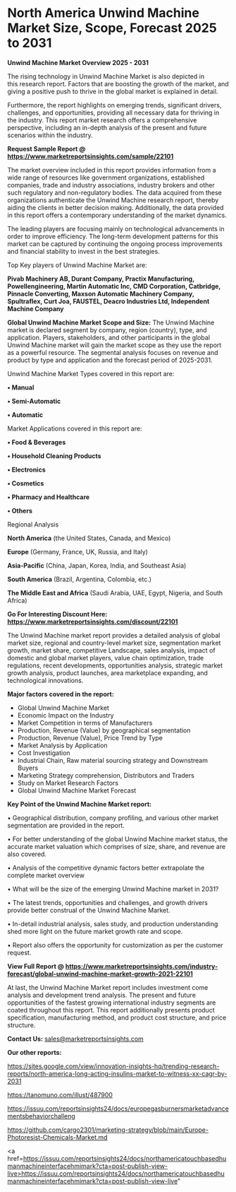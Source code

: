# North America Unwind Machine Market Size, Scope, Forecast 2025 to 2031

<Strong> Unwind Machine Market Overview 2025 - 2031</strong>

The rising technology in Unwind Machine Market is also depicted in this research report. Factors that are boosting the growth of the market, and giving a positive push to thrive in the global market is explained in detail.

Furthermore, the report highlights on emerging trends, significant drivers, challenges, and opportunities, providing all necessary data for thriving in the industry. This report market research offers a comprehensive perspective, including an in-depth analysis of the present and future scenarios within the industry.

<strong>Request Sample Report @ <a href=https://www.marketreportsinsights.com/sample/22101>https://www.marketreportsinsights.com/sample/22101</a></strong>

The market overview included in this report provides information from a wide range of resources like government organizations, established companies, trade and industry associations, industry brokers and other such regulatory and non-regulatory bodies. The data acquired from these organizations authenticate the Unwind Machine research report, thereby aiding the clients in better decision making. Additionally, the data provided in this report offers a contemporary understanding of the market dynamics.

The leading players are focusing mainly on technological advancements in order to improve efficiency. The long-term development patterns for this market can be captured by continuing the ongoing process improvements and financial stability to invest in the best strategies.

Top Key players of Unwind Machine Market are:

<strong>Pivab Machinery AB, Durant Company, Practix Manufacturing, Powellengineering, Martin Automatic Inc, CMD Corporation, Catbridge, Pinnacle Converting, Maxson Automatic Machinery Company, Spultraflex, Curt Joa, FAUSTEL, Deacro Industries Ltd, Independent Machine Company</strong>

<strong><b>Global Unwind Machine Market Scope and Size:</b></strong>
The Unwind Machine market is declared segment by company, region (country), type, and application. Players, stakeholders, and other participants in the global Unwind Machine market will gain the market scope as they use the report as a powerful resource. The segmental analysis focuses on revenue and product by type and application and the forecast period of 2025-2031.

Unwind Machine Market Types covered in this report are:

<strong>• Manual

• Semi-Automatic

• Automatic</strong>

Market Applications covered in this report are:

<strong>• Food & Beverages

• Household Cleaning Products

• Electronics

• Cosmetics

• Pharmacy and Healthcare

• Others</strong> 

Regional Analysis

<strong>North America</strong> (the United States, Canada, and Mexico)

<strong>Europe</strong> (Germany, France, UK, Russia, and Italy)

<strong>Asia-Pacific</strong> (China, Japan, Korea, India, and Southeast Asia)

<strong>South America</strong> (Brazil, Argentina, Colombia, etc.)

<strong>The Middle East and Africa</strong> (Saudi Arabia, UAE, Egypt, Nigeria, and South Africa)

<strong>Go For Interesting Discount Here: <a href=https://www.marketreportsinsights.com/discount/22101>https://www.marketreportsinsights.com/discount/22101</a></strong>

The Unwind Machine market report provides a detailed analysis of global market size, regional and country-level market size, segmentation market growth, market share, competitive Landscape, sales analysis, impact of domestic and global market players, value chain optimization, trade regulations, recent developments, opportunities analysis, strategic market growth analysis, product launches, area marketplace expanding, and technological innovations.

<strong><b>Major factors covered in the report:</b></strong>
<ul>
  <li>Global Unwind Machine Market </li>
  <li>Economic Impact on the Industry</li>
  <li>Market Competition in terms of Manufacturers</li>
  <li>Production, Revenue (Value) by geographical segmentation</li>
  <li>Production, Revenue (Value), Price Trend by Type</li>
  <li>Market Analysis by Application</li>
  <li>Cost Investigation</li>
  <li>Industrial Chain, Raw material sourcing strategy and Downstream Buyers</li>
  <li>Marketing Strategy comprehension, Distributors and Traders</li>
  <li>Study on Market Research Factors</li>
  <li>Global Unwind Machine Market Forecast</li>
</ul>

<strong><b>Key Point of the Unwind Machine Market report:</b></strong>

• Geographical distribution, company profiling, and various other market segmentation are provided in the report.

• For better understanding of the global Unwind Machine market status, the accurate market valuation which comprises of size, share, and revenue are also covered.

• Analysis of the competitive dynamic factors better extrapolate the complete market overview

• What will be the size of the emerging Unwind Machine market in 2031?

• The latest trends, opportunities and challenges, and growth drivers provide better construal of the Unwind Machine Market.

• In-detail industrial analysis, sales study, and production understanding shed more light on the future market growth rate and scope.

• Report also offers the opportunity for customization as per the customer request.

<strong><b>View Full Report @ <a href=https://www.marketreportsinsights.com/industry-forecast/global-unwind-machine-market-growth-2021-22101>https://www.marketreportsinsights.com/industry-forecast/global-unwind-machine-market-growth-2021-22101</a></b></strong>


At last, the Unwind Machine Market report includes investment come analysis and development trend analysis. The present and future opportunities of the fastest growing international industry segments are coated throughout this report. This report additionally presents product specification, manufacturing method, and product cost structure, and price structure.

<strong>Contact Us:</strong>
sales@marketreportsinsights.com

<strong>Our other reports:</strong>

<a href=https://sites.google.com/view/innovation-insights-hq/trending-research-reports/north-america-long-acting-insulins-market-to-witness-xx-cagr-by-2031>https://sites.google.com/view/innovation-insights-hq/trending-research-reports/north-america-long-acting-insulins-market-to-witness-xx-cagr-by-2031</a>

<a href=https://tanomuno.com/illust/487900>https://tanomuno.com/illust/487900</a>

<a href=https://issuu.com/reportsinsights24/docs/europegasburnersmarketadvancementsbehaviorchalleng>https://issuu.com/reportsinsights24/docs/europegasburnersmarketadvancementsbehaviorchalleng</a>

<a href=https://github.com/cargo2301/marketing-strategy/blob/main/Europe-Photoresist-Chemicals-Market.md>https://github.com/cargo2301/marketing-strategy/blob/main/Europe-Photoresist-Chemicals-Market.md</a>

<a href=https://issuu.com/reportsinsights24/docs/northamericatouchbasedhumanmachineinterfacehmimark?cta=post-publish-view-live>https://issuu.com/reportsinsights24/docs/northamericatouchbasedhumanmachineinterfacehmimark?cta=post-publish-view-live</a>"
